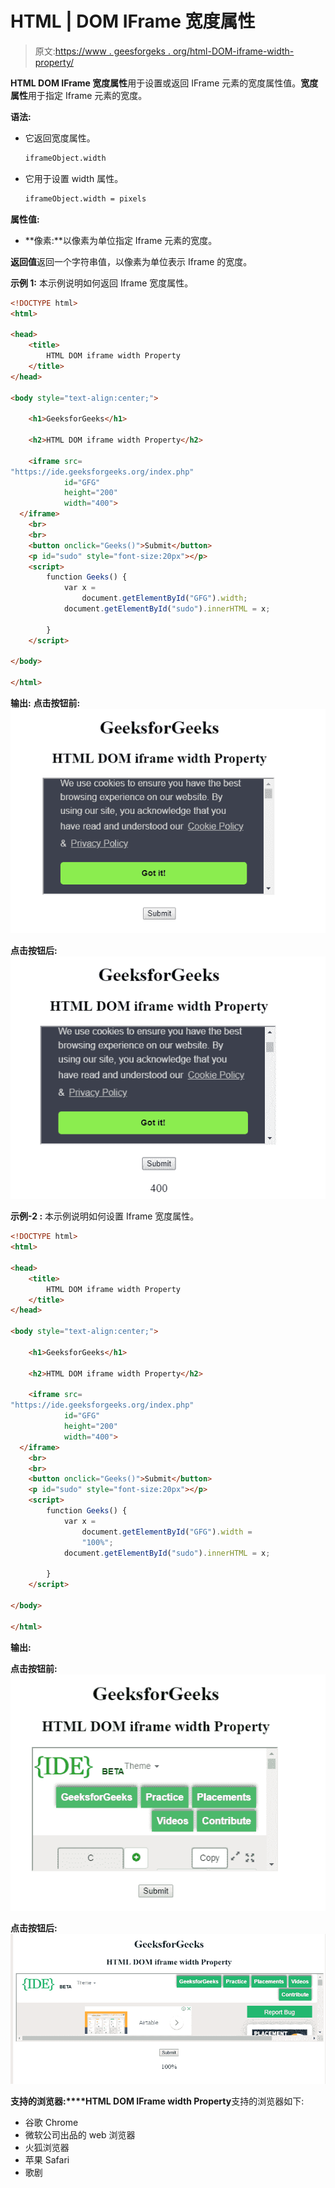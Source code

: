 # HTML | DOM IFrame 宽度属性

> 原文:[https://www . geesforgeks . org/html-DOM-iframe-width-property/](https://www.geeksforgeeks.org/html-dom-iframe-width-property/)

**HTML DOM IFrame 宽度属性**用于设置或返回 IFrame 元素的宽度属性值。**宽度属性**用于指定 Iframe 元素的宽度。

**语法:**

*   它返回宽度属性。

    ```html
    iframeObject.width
    ```

*   它用于设置 width 属性。

    ```html
    iframeObject.width = pixels
    ```

**属性值:**

*   **像素:**以像素为单位指定 Iframe 元素的宽度。

**返回值**返回一个字符串值，以像素为单位表示 Iframe 的宽度。

**示例 1:** 本示例说明如何返回 Iframe 宽度属性。

```html
<!DOCTYPE html>
<html>

<head>
    <title>
        HTML DOM iframe width Property
    </title>
</head>

<body style="text-align:center;">

    <h1>GeeksforGeeks</h1>

    <h2>HTML DOM iframe width Property</h2>

    <iframe src=
"https://ide.geeksforgeeks.org/index.php" 
            id="GFG" 
            height="200" 
            width="400">
  </iframe>
    <br>
    <br>
    <button onclick="Geeks()">Submit</button>
    <p id="sudo" style="font-size:20px"></p>
    <script>
        function Geeks() {
            var x = 
                document.getElementById("GFG").width;
            document.getElementById("sudo").innerHTML = x;

        }
    </script>

</body>

</html>
```

**输出:**
**点击按钮前:**
![](img/a52300516d8da770cad4faa8ecec9927.png)

**点击按钮后:**
![](img/9eb5274fdd9e423634447032e571a1d1.png)

**示例-2 :** 本示例说明如何设置 Iframe 宽度属性。

```html
<!DOCTYPE html>
<html>

<head>
    <title>
        HTML DOM iframe width Property
    </title>
</head>

<body style="text-align:center;">

    <h1>GeeksforGeeks</h1>

    <h2>HTML DOM iframe width Property</h2>

    <iframe src=
"https://ide.geeksforgeeks.org/index.php" 
            id="GFG"
            height="200" 
            width="400">
  </iframe>
    <br>
    <br>
    <button onclick="Geeks()">Submit</button>
    <p id="sudo" style="font-size:20px"></p>
    <script>
        function Geeks() {
            var x =
                document.getElementById("GFG").width = 
                "100%";
            document.getElementById("sudo").innerHTML = x;

        }
    </script>

</body>

</html>
```

**输出:**

**点击按钮前:**
![](img/5fc8b3f7d3cce98b3bf8a18cd62040e5.png)

**点击按钮后:**
![](img/62e809acffe7163d40e46b6a5456ed60.png)

**支持的浏览器:****HTML DOM IFrame width Property**支持的浏览器如下:

*   谷歌 Chrome
*   微软公司出品的 web 浏览器
*   火狐浏览器
*   苹果 Safari
*   歌剧